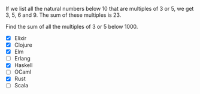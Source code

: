 If we list all the natural numbers below 10 that are multiples of 3 or 5, we get 3, 5, 6 and 9. The sum of these multiples is 23.

Find the sum of all the multiples of 3 or 5 below 1000.

- [x] Elixir
- [x] Clojure
- [x] Elm
- [ ] Erlang
- [x] Haskell
- [ ] OCaml
- [x] Rust
- [ ] Scala
